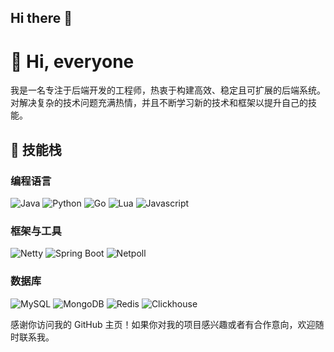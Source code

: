 ## Hi there 👋

<!--
**ywengineer/ywengineer** is a ✨ _special_ ✨ repository because its `README.md` (this file) appears on your GitHub profile.

Here are some ideas to get you started:

- 🔭 I’m currently working on ...
- 🌱 I’m currently learning ...
- 👯 I’m looking to collaborate on ...
- 🤔 I’m looking for help with ...
- 💬 Ask me about ...
- 📫 How to reach me: ...
- 😄 Pronouns: ...
- ⚡ Fun fact: ...
-->
# 👋 Hi, everyone

我是一名专注于后端开发的工程师，热衷于构建高效、稳定且可扩展的后端系统。对解决复杂的技术问题充满热情，并且不断学习新的技术和框架以提升自己的技能。

## 🔧 技能栈
### 编程语言
![Java](https://img.shields.io/badge/Java-007396?style=for-the-badge&logo=java&logoColor=white)
![Python](https://img.shields.io/badge/Python-3776AB?style=for-the-badge&logo=python&logoColor=white)
![Go](https://img.shields.io/badge/Go-00ADD8?style=for-the-badge&logo=go&logoColor=white)
![Lua](https://img.shields.io/badge/Go-00ADD8?style=for-the-badge&logo=go&logoColor=white)
![Javascript](https://img.shields.io/badge/Go-00ADD8?style=for-the-badge&logo=go&logoColor=white)

### 框架与工具
![Netty](https://img.shields.io/badge/Django-092E20?style=for-the-badge&logo=django&logoColor=white)
![Spring Boot](https://img.shields.io/badge/Spring%20Boot-6DB33F?style=for-the-badge&logo=spring-boot&logoColor=white)
![Netpoll](https://img.shields.io/badge/gRPC-000000?style=for-the-badge&logo=grpc&logoColor=white)

### 数据库
![MySQL](https://img.shields.io/badge/MySQL-4479A1?style=for-the-badge&logo=mysql&logoColor=white)
![MongoDB](https://img.shields.io/badge/MongoDB-47A248?style=for-the-badge&logo=mongodb&logoColor=white)
![Redis](https://img.shields.io/badge/Redis-DC382D?style=for-the-badge&logo=redis&logoColor=white)
![Clickhouse](https://img.shields.io/badge/Redis-DC382D?style=for-the-badge&logo=redis&logoColor=white)

感谢你访问我的 GitHub 主页！如果你对我的项目感兴趣或者有合作意向，欢迎随时联系我。

